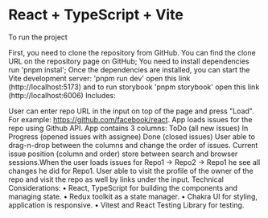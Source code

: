 # React + TypeScript + Vite
To run the project

First, you need to clone the repository from GitHub. You can find the clone URL on the repository page on GitHub; You need to install dependencies run 'pnpm instal'; Once the dependencies are installed, you can start the Vite development server: 'pnpm run dev' open this link (http://localhost:5173) and to run storybook 'pnpm storybook' open this link (http://localhost:6006) Includes:

User can enter repo URL in the input on top of the page and press "Load". For example: https://github.com/facebook/react.
App loads issues for the repo using Github API.
App contains 3 columns:
ToDo (all new issues)
In Progress (opened issues with assignee)
Done (closed issues)
User able to drag-n-drop between the columns and change the order of issues.
Current issue position (column and order) store between search and browser sessions.When the user loads issues for Repo1 -> Repo2 -> Repo1 he see all changes he did for Repo1.
User able to visit the profile of the owner of the repo and visit the repo as well by links under the input.
Technical Considerations: • React, TypeScript for building the components and managing state. • Redux toolkit as a state manager. • Chakra UI for styling, application is responsive. • Vitest and React Testing Library for testing.